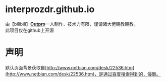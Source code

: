 # interprozdr.github.io
由【bilibili】[__Outpro__](https://space.bilibili.com/22942209)一人制作，技术力有限，谨请诸大佬赐教赐教。  
此项目仅在github上开源

# 声明
默认页面背景获取自[http://www.netbian.com/desk/22536.htm](http://www.netbian.com/desk/22536.htm)，是通过百度搜索得到的，侵删。
